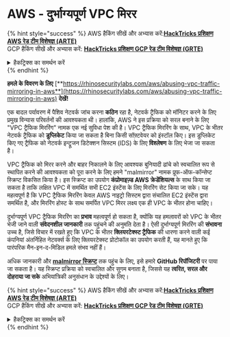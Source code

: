 # AWS - दुर्भाग्यपूर्ण VPC मिरर

{% hint style="success" %}
AWS हैकिंग सीखें और अभ्यास करें:<img src="/.gitbook/assets/image.png" alt="" data-size="line">[**HackTricks प्रशिक्षण AWS रेड टीम विशेषज्ञ (ARTE)**](https://training.hacktricks.xyz/courses/arte)<img src="/.gitbook/assets/image.png" alt="" data-size="line">\
GCP हैकिंग सीखें और अभ्यास करें: <img src="/.gitbook/assets/image (2).png" alt="" data-size="line">[**HackTricks प्रशिक्षण GCP रेड टीम विशेषज्ञ (GRTE)**<img src="/.gitbook/assets/image (2).png" alt="" data-size="line">](https://training.hacktricks.xyz/courses/grte)

<details>

<summary>हैकट्रिक्स का समर्थन करें</summary>

* [**सदस्यता योजनाएं**](https://github.com/sponsors/carlospolop) की जाँच करें!
* **शामिल हों** 💬 [**डिस्कॉर्ड समूह**](https://discord.gg/hRep4RUj7f) या [**टेलीग्राम समूह**](https://t.me/peass) या हमें **ट्विटर** 🐦 [**@hacktricks\_live**](https://twitter.com/hacktricks\_live)** पर **फॉलो** करें।
* **हैकिंग ट्रिक्स साझा करें, हैकट्रिक्स** और [**हैकट्रिक्स क्लाउड**](https://github.com/carlospolop/hacktricks-cloud) github रेपो में **पीआर** सबमिट करके।

</details>
{% endhint %}

**हमले के विवरण के लिए** [**https://rhinosecuritylabs.com/aws/abusing-vpc-traffic-mirroring-in-aws**](https://rhinosecuritylabs.com/aws/abusing-vpc-traffic-mirroring-in-aws) **देखें!**

एक बादल पर्यावरण में पैशिव नेटवर्क जांच करना **कठिन** रहा है, नेटवर्क ट्रैफिक को मॉनिटर करने के लिए प्रमुख विन्यास परिवर्तनों की आवश्यकता थी। हालांकि, AWS ने इस प्रक्रिया को सरल बनाने के लिए "VPC ट्रैफिक मिररिंग" नामक एक नई सुविधा पेश की है। VPC ट्रैफिक मिररिंग के साथ, VPC के भीतर नेटवर्क ट्रैफिक को **डुप्लिकेट** किया जा सकता है बिना किसी सॉफ़्टवेयर को इंस्टॉल किए। इस डुप्लिकेट किए गए ट्रैफिक को नेटवर्क इन्ट्रूजन डिटेक्शन सिस्टम (IDS) के लिए **विश्लेषण** के लिए भेजा जा सकता है।

VPC ट्रैफिक को मिरर करने और बाहर निकालने के लिए आवश्यक बुनियादी ढांचे को स्वचालित रूप से स्थापित करने की आवश्यकता को पूरा करने के लिए हमने "malmirror" नामक प्रूफ-ऑफ-कॉन्सेप्ट स्क्रिप्ट विकसित किया है। इस स्क्रिप्ट का उपयोग **कंप्रोमाइज़्ड AWS क्रेडेंशियल्स** के साथ किया जा सकता है ताकि लक्षित VPC में समर्थित सभी EC2 इंस्टेंस के लिए मिररिंग सेट किया जा सके। यह महत्वपूर्ण है कि VPC ट्रैफिक मिररिंग केवल AWS नाइट्रो सिस्टम द्वारा संचालित EC2 इंस्टेंस द्वारा समर्थित है, और मिररिंग होस्ट के साथ समर्पित VPC मिरर लक्ष्य एक ही VPC के भीतर होना चाहिए।

दुर्भाग्यपूर्ण VPC ट्रैफिक मिररिंग का **प्रभाव** महत्वपूर्ण हो सकता है, क्योंकि यह हमलावरों को VPC के भीतर भेजी जाने वाली **संवेदनशील जानकारी** तक पहुंचने की अनुमति देता है। ऐसी दुर्भाग्यपूर्ण मिररिंग की **संभावना** उच्च है, जिसे विचार में रखते हुए कि VPC के भीतर **क्लियरटेक्स्ट ट्रैफिक** की धारणा करने वाली कई कंपनियां अंतर्निहित नेटवर्क्स के लिए क्लियरटेक्स्ट प्रोटोकॉल का उपयोग करती हैं, यह मानते हुए कि पारंपरिक मैन-इन-द-मिडिल हमले संभव नहीं हैं।

अधिक जानकारी और [**malmirror स्क्रिप्ट**](https://github.com/RhinoSecurityLabs/Cloud-Security-Research/tree/master/AWS/malmirror) तक पहुंच के लिए, इसे हमारे **GitHub रिपॉजिटरी** पर पाया जा सकता है। यह स्क्रिप्ट प्रक्रिया को स्वचालित और सुगम बनाता है, जिससे यह **त्वरित, सरल और दोहराया जा सके** अभियांत्रिकी अनुसंधान के उद्देश्यों के लिए।

{% hint style="success" %}
AWS हैकिंग सीखें और अभ्यास करें:<img src="/.gitbook/assets/image.png" alt="" data-size="line">[**HackTricks प्रशिक्षण AWS रेड टीम विशेषज्ञ (ARTE)**](https://training.hacktricks.xyz/courses/arte)<img src="/.gitbook/assets/image.png" alt="" data-size="line">\
GCP हैकिंग सीखें और अभ्यास करें: <img src="/.gitbook/assets/image (2).png" alt="" data-size="line">[**HackTricks प्रशिक्षण GCP रेड टीम विशेषज्ञ (GRTE)**<img src="/.gitbook/assets/image (2).png" alt="" data-size="line">](https://training.hacktricks.xyz/courses/grte)

<details>

<summary>हैकट्रिक्स का समर्थन करें</summary>

* [**सदस्यता योजनाएं**](https://github.com/sponsors/carlospolop) की जाँच करें!
* **शामिल हों** 💬 [**डिस्कॉर्ड समूह**](https://discord.gg/hRep4RUj7f) या [**टेलीग्राम समूह**](https://t.me/peass) या हमें **ट्विटर** 🐦 [**@hacktricks\_live**](https://twitter.com/hacktricks\_live)** पर **फॉलो** करें।
* **हैकिंग ट्रिक्स साझा करें, हैकट्रिक्स** और [**हैकट्रिक्स क्लाउड**](https://github.com/carlospolop/hacktricks-cloud) github रेपो में **पीआर** सबमिट करके।

</details>
{% endhint %}
